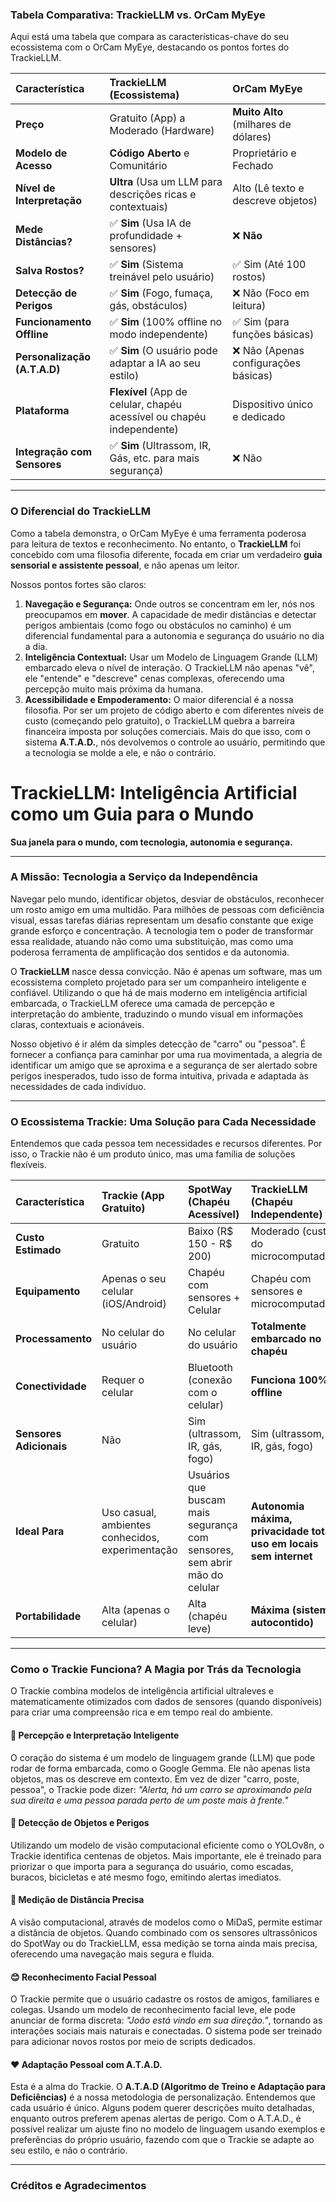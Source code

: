 ### Tabela Comparativa: TrackieLLM vs. OrCam MyEye

Aqui está uma tabela que compara as características-chave do seu ecossistema com o OrCam MyEye, destacando os pontos fortes do TrackieLLM.

| Característica | TrackieLLM (Ecossistema) | OrCam MyEye |
| :--- | :--- | :--- |
| **Preço** | Gratuito (App) a Moderado (Hardware) | **Muito Alto** (milhares de dólares) |
| **Modelo de Acesso** | **Código Aberto** e Comunitário | Proprietário e Fechado |
| **Nível de Interpretação** | **Ultra** (Usa um LLM para descrições ricas e contextuais) | Alto (Lê texto e descreve objetos) |
| **Mede Distâncias?** | ✅ **Sim** (Usa IA de profundidade + sensores) | ❌ **Não** |
| **Salva Rostos?** | ✅ **Sim** (Sistema treinável pelo usuário) | ✅ Sim (Até 100 rostos) |
| **Detecção de Perigos** | ✅ **Sim** (Fogo, fumaça, gás, obstáculos) | ❌ Não (Foco em leitura) |
| **Funcionamento Offline** | ✅ **Sim** (100% offline no modo independente) | ✅ Sim (para funções básicas) |
| **Personalização (A.T.A.D)** | ✅ **Sim** (O usuário pode adaptar a IA ao seu estilo) | ❌ Não (Apenas configurações básicas) |
| **Plataforma** | **Flexível** (App de celular, chapéu acessível ou chapéu independente) | Dispositivo único e dedicado |
| **Integração com Sensores** | ✅ **Sim** (Ultrassom, IR, Gás, etc. para mais segurança) | ❌ Não |

---

### O Diferencial do TrackieLLM

Como a tabela demonstra, o OrCam MyEye é uma ferramenta poderosa para leitura de textos e reconhecimento. No entanto, o **TrackieLLM** foi concebido com uma filosofia diferente, focada em criar um verdadeiro **guia sensorial e assistente pessoal**, e não apenas um leitor.

Nossos pontos fortes são claros:

1.  **Navegação e Segurança:** Onde outros se concentram em ler, nós nos preocupamos em **mover**. A capacidade de medir distâncias e detectar perigos ambientais (como fogo ou obstáculos no caminho) é um diferencial fundamental para a autonomia e segurança do usuário no dia a dia.
2.  **Inteligência Contextual:** Usar um Modelo de Linguagem Grande (LLM) embarcado eleva o nível de interação. O TrackieLLM não apenas "vê", ele "entende" e "descreve" cenas complexas, oferecendo uma percepção muito mais próxima da humana.
3.  **Acessibilidade e Empoderamento:** O maior diferencial é a nossa filosofia. Por ser um projeto de código aberto e com diferentes níveis de custo (começando pelo gratuito), o TrackieLLM quebra a barreira financeira imposta por soluções comerciais. Mais do que isso, com o sistema **A.T.A.D.**, nós devolvemos o controle ao usuário, permitindo que a tecnologia se molde a ele, e não o contrário.

# TrackieLLM: Inteligência Artificial como um Guia para o Mundo

**Sua janela para o mundo, com tecnologia, autonomia e segurança.**

---

### A Missão: Tecnologia a Serviço da Independência

Navegar pelo mundo, identificar objetos, desviar de obstáculos, reconhecer um rosto amigo em uma multidão. Para milhões de pessoas com deficiência visual, essas tarefas diárias representam um desafio constante que exige grande esforço e concentração. A tecnologia tem o poder de transformar essa realidade, atuando não como uma substituição, mas como uma poderosa ferramenta de amplificação dos sentidos e da autonomia.

O **TrackieLLM** nasce dessa convicção. Não é apenas um software, mas um ecossistema completo projetado para ser um companheiro inteligente e confiável. Utilizando o que há de mais moderno em inteligência artificial embarcada, o TrackieLLM oferece uma camada de percepção e interpretação do ambiente, traduzindo o mundo visual em informações claras, contextuais e acionáveis.

Nosso objetivo é ir além da simples detecção de "carro" ou "pessoa". É fornecer a confiança para caminhar por uma rua movimentada, a alegria de identificar um amigo que se aproxima e a segurança de ser alertado sobre perigos inesperados, tudo isso de forma intuitiva, privada e adaptada às necessidades de cada indivíduo.

---

### O Ecossistema Trackie: Uma Solução para Cada Necessidade

Entendemos que cada pessoa tem necessidades e recursos diferentes. Por isso, o Trackie não é um produto único, mas uma família de soluções flexíveis.

| Característica | Trackie (App Gratuito) | SpotWay (Chapéu Acessível) | TrackieLLM (Chapéu Independente) |
| :--- | :--- | :--- | :--- |
| **Custo Estimado** | Gratuito | Baixo (R$ 150 - R$ 200) | Moderado (custo do microcomputador) |
| **Equipamento** | Apenas o seu celular (iOS/Android) | Chapéu com sensores + Celular | Chapéu com sensores e microcomputador |
| **Processamento** | No celular do usuário | No celular do usuário | **Totalmente embarcado no chapéu** |
| **Conectividade** | Requer o celular | Bluetooth (conexão com o celular) | **Funciona 100% offline** |
| **Sensores Adicionais**| Não | Sim (ultrassom, IR, gás, fogo) | Sim (ultrassom, IR, gás, fogo) |
| **Ideal Para** | Uso casual, ambientes conhecidos, experimentação | Usuários que buscam mais segurança com sensores, sem abrir mão do celular | **Autonomia máxima, privacidade total, uso em locais sem internet** |
| **Portabilidade** | Alta (apenas o celular) | Alta (chapéu leve) | **Máxima (sistema autocontido)** |

---

### Como o Trackie Funciona? A Magia por Trás da Tecnologia

O Trackie combina modelos de inteligência artificial ultraleves e matematicamente otimizados com dados de sensores (quando disponíveis) para criar uma compreensão rica e em tempo real do ambiente.

#### 🧠 Percepção e Interpretação Inteligente
O coração do sistema é um modelo de linguagem grande (LLM) que pode rodar de forma embarcada, como o Google Gemma. Ele não apenas lista objetos, mas os descreve em contexto. Em vez de dizer "carro, poste, pessoa", o Trackie pode dizer: *"Alerta, há um carro se aproximando pela sua direita e uma pessoa parada perto de um poste mais à frente."*

#### 👀 Detecção de Objetos e Perigos
Utilizando um modelo de visão computacional eficiente como o YOLOv8n, o Trackie identifica centenas de objetos. Mais importante, ele é treinado para priorizar o que importa para a segurança do usuário, como escadas, buracos, bicicletas e até mesmo fogo, emitindo alertas imediatos.

#### 📏 Medição de Distância Precisa
A visão computacional, através de modelos como o MiDaS, permite estimar a distância de objetos. Quando combinado com os sensores ultrassônicos do SpotWay ou do TrackieLLM, essa medição se torna ainda mais precisa, oferecendo uma navegação mais segura e fluida.

#### 😊 Reconhecimento Facial Pessoal
O Trackie permite que o usuário cadastre os rostos de amigos, familiares e colegas. Usando um modelo de reconhecimento facial leve, ele pode anunciar de forma discreta: *"João está vindo em sua direção."*, tornando as interações sociais mais naturais e conectadas. O sistema pode ser treinado para adicionar novos rostos por meio de scripts dedicados.

#### ❤️ Adaptação Pessoal com A.T.A.D.
Esta é a alma do Trackie. O **A.T.A.D (Algoritmo de Treino e Adaptação para Deficiências)** é a nossa metodologia de personalização. Entendemos que cada usuário é único. Alguns podem querer descrições muito detalhadas, enquanto outros preferem apenas alertas de perigo. Com o A.T.A.D., é possível realizar um ajuste fino no modelo de linguagem usando exemplos e preferências do próprio usuário, fazendo com que o Trackie se adapte ao seu estilo, e não o contrário.

---

### Créditos e Agradecimentos
